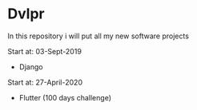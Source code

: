 # Dvlpr

In this repository i will put all my new software projects

Start at: 03-Sept-2019
* Django

Start at: 27-April-2020
* Flutter (100 days challenge)
